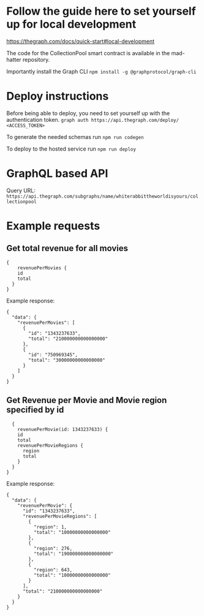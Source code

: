 # Follow the guide here to set yourself up for local development
https://thegraph.com/docs/quick-start#local-development

The code for the CollectionPool smart contract is available in the mad-hatter repository.

Importantly install the Graph CLI `npm install -g @graphprotocol/graph-cli`

# Deploy instructions
Before being able to deploy, you need to set yourself up with the authentication token.
`graph auth https://api.thegraph.com/deploy/ <ACCESS_TOKEN>`

To generate the needed schemas run `npm run codegen`

To deploy to the hosted service run `npm run deploy`

# GraphQL based API
Query URL: `https://api.thegraph.com/subgraphs/name/whiterabbittheworldisyours/collectionpool`
# Example requests
## Get total revenue for all movies
```
{
  	revenuePerMovies {
    id
    total
  }
}

```

Example response:

```
{
  "data": {
    "revenuePerMovies": [
      {
        "id": "1343237633",
        "total": "210000000000000000"
      },
      {
        "id": "750969345",
        "total": "30000000000000000"
      }
    ]
  }
}
```
## Get Revenue per Movie and Movie region specified by id

```
  {
  	revenuePerMovie(id: 1343237633) {
    id
    total
   	revenuePerMovieRegions {
      region
      total
    }
  }
}
```
Example response:
```
{
  "data": {
    "revenuePerMovie": {
      "id": "1343237633",
      "revenuePerMovieRegions": [
        {
          "region": 1,
          "total": "10000000000000000"
        },
        {
          "region": 276,
          "total": "190000000000000000"
        },
        {
          "region": 643,
          "total": "10000000000000000"
        }
      ],
      "total": "210000000000000000"
    }
  }
}
```
